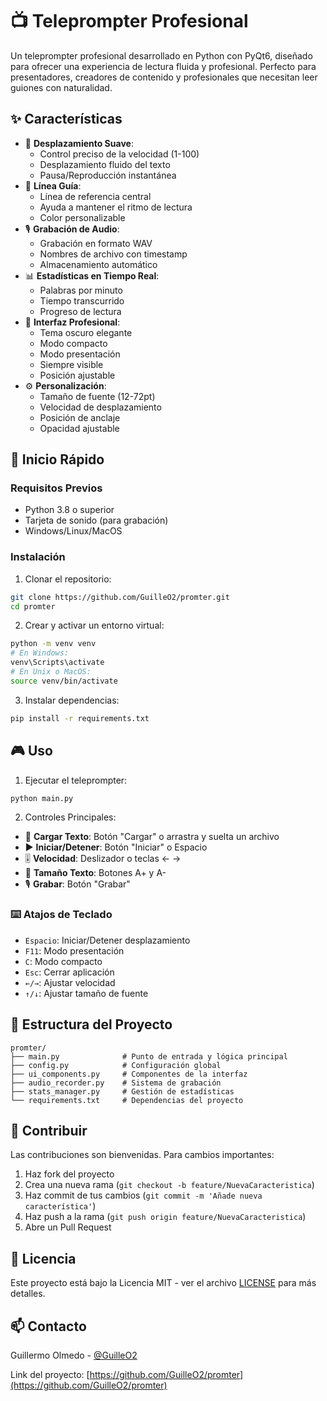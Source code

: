 # 📺 Teleprompter Profesional

Un teleprompter profesional desarrollado en Python con PyQt6, diseñado para ofrecer una experiencia de lectura fluida y profesional. Perfecto para presentadores, creadores de contenido y profesionales que necesitan leer guiones con naturalidad.

## ✨ Características

- 📜 **Desplazamiento Suave**: 
  - Control preciso de la velocidad (1-100)
  - Desplazamiento fluido del texto
  - Pausa/Reproducción instantánea
- 🎯 **Línea Guía**: 
  - Línea de referencia central
  - Ayuda a mantener el ritmo de lectura
  - Color personalizable
- 🎙️ **Grabación de Audio**: 
  - Grabación en formato WAV
  - Nombres de archivo con timestamp
  - Almacenamiento automático
- 📊 **Estadísticas en Tiempo Real**: 
  - Palabras por minuto
  - Tiempo transcurrido
  - Progreso de lectura
- 🎨 **Interfaz Profesional**: 
  - Tema oscuro elegante
  - Modo compacto
  - Modo presentación
  - Siempre visible
  - Posición ajustable
- ⚙️ **Personalización**:
  - Tamaño de fuente (12-72pt)
  - Velocidad de desplazamiento
  - Posición de anclaje
  - Opacidad ajustable

## 🚀 Inicio Rápido

### Requisitos Previos

- Python 3.8 o superior
- Tarjeta de sonido (para grabación)
- Windows/Linux/MacOS

### Instalación

1. Clonar el repositorio:
```bash
git clone https://github.com/GuilleO2/promter.git
cd promter
```

2. Crear y activar un entorno virtual:
```bash
python -m venv venv
# En Windows:
venv\Scripts\activate
# En Unix o MacOS:
source venv/bin/activate
```

3. Instalar dependencias:
```bash
pip install -r requirements.txt
```

## 🎮 Uso

1. Ejecutar el teleprompter:
```bash
python main.py
```

2. Controles Principales:
- 📂 **Cargar Texto**: Botón "Cargar" o arrastra y suelta un archivo
- ▶️ **Iniciar/Detener**: Botón "Iniciar" o Espacio
- 🎚️ **Velocidad**: Deslizador o teclas ← →
- 📝 **Tamaño Texto**: Botones A+ y A-
- 🎙️ **Grabar**: Botón "Grabar"

### ⌨️ Atajos de Teclado

- `Espacio`: Iniciar/Detener desplazamiento
- `F11`: Modo presentación
- `C`: Modo compacto
- `Esc`: Cerrar aplicación
- `←/→`: Ajustar velocidad
- `↑/↓`: Ajustar tamaño de fuente

## 📁 Estructura del Proyecto

```
promter/
├── main.py              # Punto de entrada y lógica principal
├── config.py            # Configuración global
├── ui_components.py     # Componentes de la interfaz
├── audio_recorder.py    # Sistema de grabación
├── stats_manager.py     # Gestión de estadísticas
└── requirements.txt     # Dependencias del proyecto
```

## 🤝 Contribuir

Las contribuciones son bienvenidas. Para cambios importantes:

1. Haz fork del proyecto
2. Crea una nueva rama (`git checkout -b feature/NuevaCaracteristica`)
3. Haz commit de tus cambios (`git commit -m 'Añade nueva característica'`)
4. Haz push a la rama (`git push origin feature/NuevaCaracteristica`)
5. Abre un Pull Request

## 📝 Licencia

Este proyecto está bajo la Licencia MIT - ver el archivo [LICENSE](LICENSE) para más detalles.

## 📫 Contacto

Guillermo Olmedo - [@GuilleO2](https://github.com/GuilleO2)

Link del proyecto: [https://github.com/GuilleO2/promter](https://github.com/GuilleO2/promter)
